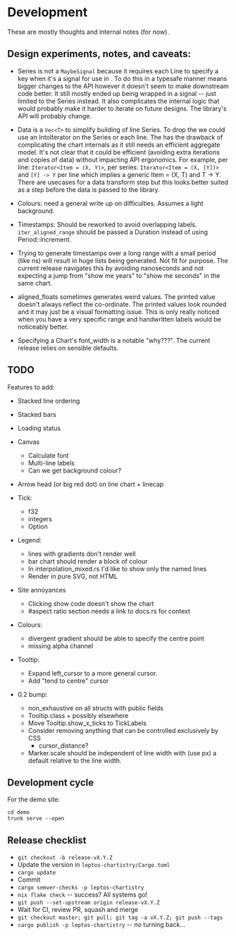 # Development

These are mostly thoughts and internal notes (for now).

## Design experiments, notes, and caveats:

- Series is not a `MaybeSignal` because it requires each Line to specify a key when it's a signal for use in <For>. To do this in a typesafe manner means bigger changes to the API however it doesn't seem to make downstream code better. It still mostly ended up being wrapped in a signal -- just limited to the Series instead. It also complicates the internal logic that would probably make it harder to iterate on future designs. The library's API will probably change.

- Data is a `Vec<T>` to simplify building of line Series. To drop the <T> we could use an IntoIterator on the Series or each line. The has the drawback of complicating the chart internals as it still needs an efficient aggregate model. It's not clear that it could be efficient (avoiding extra iterations and copies of data) without impacting API ergonomics. For example, per line: `Iterator<Item = (X, Y)>`, per series: `Iterator<Item = (X, [Y])>` and `[Y] -> Y` per line which implies a generic Item = (X, T) and T -> Y. There are usecases for a data transform step but this looks better suited as a step before the data is passed to the library.

- Colours: need a general write up on difficulties. Assumes a light background.

- Timestamps: Should be reworked to avoid overlapping labels. `iter_aligned_range` should be passed a Duration instead of using Period::increment.

- Trying to generate timestamps over a long range with a small period (like ns) will result in huge lists being generated. Not fit for purpose. The current release navigates this by avoiding nanoseconds and not expecting a jump from "show me years" to "show me seconds" in the same chart.

- aligned_floats sometimes generates weird values. The printed value doesn't always reflect the co-ordinate. The printed values look rounded and it may just be a visual formatting issue. This is only really noticed when you have a very specific range and handwritten labels would be noticeably better.

- Specifying a Chart's font_width is a notable "why???". The current release relies on sensible defaults.

## TODO

Features to add:
- Stacked line ordering
- Stacked bars
- Loading status
- Canvas
    - Calculate font
    - Multi-line labels
    - Can we get background colour?
- Arrow head (or big red dot) on line chart + linecap
- Tick:
    - f32 
    - integers
    - Option<Tick>
- Legend:
    - lines with gradients don't render well
    - bar chart should render a block of colour
    - In interpolation_mixed.rs I'd like to show only the named lines
    - Render in pure SVG, not HTML

- Site annoyances
    - Clicking show code doesn't show the chart
    - #aspect ratio section needs a link to docs.rs for context

- Colours:
    - divergent gradient should be able to specify the centre point
    - missing alpha channel

- Tooltip:
    - Expand left_cursor to a more general cursor.
    - Add "tend to centre" cursor

- 0.2 bump:
    - non_exhaustive on all structs with public fields
    - Tooltip.class + possibly elsewhere
    - Move Tooltip.show_x_ticks to TickLabels
    - Consider removing anything that can be controlled exclusively by CSS
        - cursor_distance?
    - Marker.scale should be independent of line width with (use px) a default relative to the line width.

## Development cycle

For the demo site:

```
cd demo
trunk serve --open
```

## Release checklist

- `git checkout -b release-vX.Y.Z`
- Update the version in `leptos-chartistry/Cargo.toml`
- `cargo update`
- Commit
- `cargo semver-checks -p leptos-chartistry`
- `nix flake check` -- success? All systems go!
- `git push --set-upstream origin release-vX.Y.Z`
- Wait for CI, review PR, squash and merge
- `git checkout master; git pull; git tag -a vX.Y.Z; git push --tags`
- `cargo publish -p leptos-chartistry` -- no turning back...
